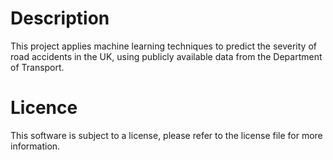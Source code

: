 # Description
This project applies machine learning techniques to predict the severity of road accidents in the UK, using publicly available data from the Department of Transport.

# Licence
This software is subject to a license, please refer to the license file for more information.
